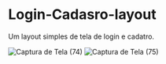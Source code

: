 # Login-Cadasro-layout
Um layout simples de tela de login e cadatro.

![Captura de Tela (74)](https://user-images.githubusercontent.com/78274698/110208703-80a59a80-7e67-11eb-990c-91e4fc4e7986.png)
![Captura de Tela (75)](https://user-images.githubusercontent.com/78274698/110208706-84392180-7e67-11eb-99bc-79b0cf539574.png)
